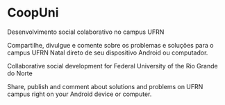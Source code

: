 # CoopUni
Desenvolvimento social colaborativo no campus UFRN

Compartilhe, divulgue e comente sobre os problemas e soluções para o campus UFRN Natal direto de seu dispositivo Android ou computador.

Collaborative social development for Federal University of the Rio Grande do Norte

Share, publish and comment about solutions and problems on UFRN campus right on your Android device or computer.
